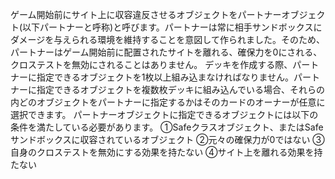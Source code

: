 ゲーム開始前にサイト上に収容違反させるオブジェクトをパートナーオブジェクト(以下パートナーと呼称)と呼びます。パートナーは常に相手サンドボックスにダメージを与えられる環境を維持することを意図して作られました。そのため、パートナーはゲーム開始前に配置されたサイトを離れる、確保力を0にされる、クロステストを無効にされることはありません。
デッキを作成する際、パートナーに指定できるオブジェクトを1枚以上組み込まなければなりません。パートナーに指定できるオブジェクトを複数枚デッキに組み込んでいる場合、それらの内どのオブジェクトをパートナーに指定するかはそのカードのオーナーが任意に選択できます。
パートナーオブジェクトに指定できるオブジェクトには以下の条件を満たしている必要があります。
①Safeクラスオブジェクト、またはSafeサンドボックスに収容されているオブジェクト
②元々の確保力が0ではない
③自身のクロステストを無効にする効果を持たない
④サイト上を離れる効果を持たない
